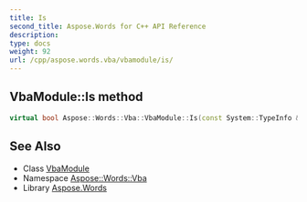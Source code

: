 ```yaml
---
title: Is
second_title: Aspose.Words for C++ API Reference
description: 
type: docs
weight: 92
url: /cpp/aspose.words.vba/vbamodule/is/
---
```

## VbaModule::Is method




```cpp
virtual bool Aspose::Words::Vba::VbaModule::Is(const System::TypeInfo &target) const override
```

## See Also

* Class [VbaModule](../)
* Namespace [Aspose::Words::Vba](../../)
* Library [Aspose.Words](../../../)
